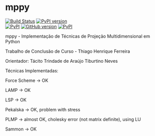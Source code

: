 # mppy 
[![Build Status](https://travis-ci.org/thiagohenriquef/mppy.svg?branch=master)](https://travis-ci.org/thiagohenriquef/mppy) [![PyPI version](https://badge.fury.io/py/mppy.svg)](https://badge.fury.io/py/mppy)  
[![PyPI](https://img.shields.io/pypi/pyversions/Django.svg)](https://github.com/thiagohenriquef/mpPy)
[![GitHub version](https://badge.fury.io/gh/thiagohenriquef%2Fmppy.png)](https://badge.fury.io/gh/thiagohenriquef%2Fmppy)
[![PyPI](https://img.shields.io/pypi/dd/Django.svg)](https://pypi.python.org/pypi/mppy/)


mppy - Implementação de Técnicas de Projeção Multidimensional em Python <p>
Trabalho de Conclusão de Curso - Thiago Henrique Ferreira <p>
Orientador: Tácito Trindade de Araújo Tiburtino Neves <p>

Técnicas Implementadas: <p>
Force Scheme -> OK <p>
LAMP -> OK <p>
LSP -> OK <p>
Pekalska -> OK, problem with stress <p>
PLMP -> almost OK, cholesky error (not matrix definite), using LU <p>
Sammon -> OK <p>

